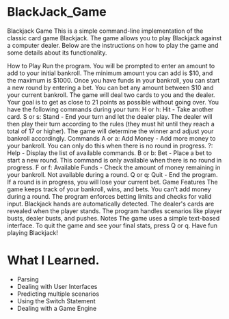 # BlackJack_Game
Blackjack Game
This is a simple command-line implementation of the classic card game Blackjack. The game allows you to play Blackjack against a computer dealer. Below are the instructions on how to play the game and some details about its functionality.

How to Play
Run the program.
You will be prompted to enter an amount to add to your initial bankroll. The minimum amount you can add is $10, and the maximum is $1000.
Once you have funds in your bankroll, you can start a new round by entering a bet. You can bet any amount between $10 and your current bankroll.
The game will deal two cards to you and the dealer. Your goal is to get as close to 21 points as possible without going over.
You have the following commands during your turn:
H or h: Hit - Take another card.
S or s: Stand - End your turn and let the dealer play.
The dealer will then play their turn according to the rules (they must hit until they reach a total of 17 or higher).
The game will determine the winner and adjust your bankroll accordingly.
Commands
A or a: Add Money - Add more money to your bankroll. You can only do this when there is no round in progress.
?: Help - Display the list of available commands.
B or b: Bet - Place a bet to start a new round. This command is only available when there is no round in progress.
F or f: Available Funds - Check the amount of money remaining in your bankroll. Not available during a round.
Q or q: Quit - End the program. If a round is in progress, you will lose your current bet.
Game Features
The game keeps track of your bankroll, wins, and bets.
You can't add money during a round.
The program enforces betting limits and checks for valid input.
Blackjack hands are automatically detected.
The dealer's cards are revealed when the player stands.
The program handles scenarios like player busts, dealer busts, and pushes.
Notes
The game uses a simple text-based interface.
To quit the game and see your final stats, press Q or q.
Have fun playing Blackjack!
# What I Learned.
- Parsing
- Dealing with User Interfaces
-   Predicting multiple scenarios
- Using the Switch Statement
- Dealing with a Game Engine

